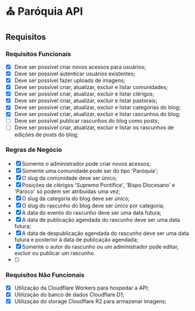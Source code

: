# ⛪ Paróquia API

## Requisitos

### Requisitos Funcionais

- [x] Deve ser possível criar novos acessos para usuários;
- [x] Deve ser possível autenticar usuários existentes;
- [x] Deve ser possível fazer uploads de imagens;
- [x] Deve ser possível criar, atualizar, excluir e listar comunidades;
- [x] Deve ser possível criar, atualizar, excluir e listar clérigos;
- [x] Deve ser possível criar, atualizar, excluir e listar pastorais;
- [x] Deve ser possível criar, atualizar, excluir e listar categorias do blog;
- [x] Deve ser possível criar, atualizar, excluir e listar rascunhos do blog;
- [ ] Deve ser possível publicar rascunhos do blog como posts;
- [ ] Deve ser possível criar, atualizar, excluir e listar os rascunhos de edições de posts do blog;

### Regras de Negócio

- [x] Somente o administrador pode criar novos acessos;
- [x] Somente uma comunidade pode ser do tipo 'Paróquia';
- [x] O slug da comunidade deve ser único;
- [x] Posições de clérigos 'Supremo Pontífice', 'Bispo Diocesano' e 'Pároco' só podem ser atribuídas uma vez;
- [x] O slug da categoria do blog deve ser único;
- [x] O slug do rascunho do blog deve ser único por categoria;
- [x] A data do evento do rascunho deve ser uma data futura;
- [x] A data de publicação agendada do rascunho deve ser uma data futura;
- [x] A data de despublicação agendada do rascunho deve ser uma data futura e posterior à data de publicação agendada;
- [x] Somente o autor do rascunho ou um administrador pode editar, excluir ou publicar um rascunho.
- [ ]

### Requisitos Não Funcionais

- [x] Utilização da Cloudflare Workers para hospedar a API;
- [x] Utilização do banco de dados Cloudflare D1;
- [x] Utilização do storage Cloudflare R2 para armazenar imagens;
